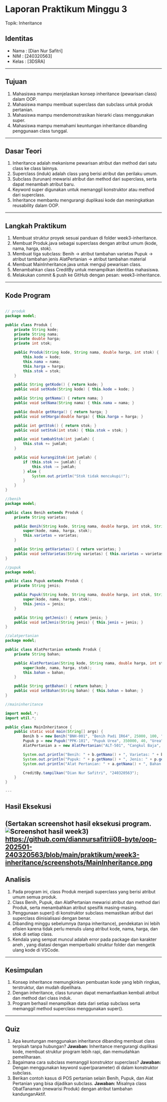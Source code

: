 # Laporan Praktikum Minggu 3
Topik: Inheritance

## Identitas
- Nama  : [Dian Nur Safitri]
- NIM   : [240320563]
- Kelas : [3DSRA]

---

## Tujuan
1. Mahasiswa mampu menjelaskan konsep inheritance (pewarisan class) dalam OOP.
2. Mahasiswa mampu membuat superclass dan subclass untuk produk pertanian.
3. Mahasiswa mampu mendemonstrasikan hierarki class menggunakan super.
4. Mahasiswa mampu memahami keuntungan inheritance dibanding penggunaan class tunggal.
---

## Dasar Teori
1. Inheritance adalah mekanisme pewarisan atribut dan method dari satu class ke class lainnya.
2. Superclass (induk) adalah class yang berisi atribut dan perilaku umum.
3. Subclass (turunan) mewarisi atribut dan method dari superclass, serta dapat menambah atribut baru.
4. Keyword super digunakan untuk memanggil konstruktor atau method dari superclass.
5. Inheritance membantu mengurangi duplikasi kode dan meningkatkan reusability dalam OOP.

---

## Langkah Praktikum
1. Membuat struktur proyek sesuai panduan di folder week3-inheritance.
2. Membuat Produk.java sebagai superclass dengan atribut umum (kode, nama, harga, stok).
3. Membuat tiga subclass:
    Benih → atribut tambahan varietas
    Pupuk → atribut tambahan jenis
    AlatPertanian → atribut tambahan material
4. Membuat MainInheritance.java untuk menguji pewarisan class.
5. Menambahkan class CreditBy untuk menampilkan identitas mahasiswa.
6. Melakukan commit & push ke GitHub dengan pesan: week3-inheritance.
---

## Kode Program
```java

// produk
package model;

public class Produk {
    private String kode;
    private String nama;
    private double harga;
    private int stok;

    public Produk(String kode, String nama, double harga, int stok) {
        this.kode = kode;
        this.nama = nama;
        this.harga = harga;
        this.stok = stok;
    }

    public String getKode() { return kode; }
    public void setKode(String kode) { this.kode = kode; }

    public String getNama() { return nama; }
    public void setNama(String nama) { this.nama = nama; }

    public double getHarga() { return harga; }
    public void setHarga(double harga) { this.harga = harga; }

    public int getStok() { return stok; }
    public void setStok(int stok) { this.stok = stok; }

    public void tambahStok(int jumlah) {
        this.stok += jumlah;
    }

    public void kurangiStok(int jumlah) {
        if (this.stok >= jumlah) {
            this.stok -= jumlah;
        } else {
            System.out.println("Stok tidak mencukupi!");
        }
    }
}

//benih
package model;

public class Benih extends Produk {
    private String varietas;

    public Benih(String kode, String nama, double harga, int stok, String varietas) {
        super(kode, nama, harga, stok);
        this.varietas = varietas;
    }

    public String getVarietas() { return varietas; }
    public void setVarietas(String varietas) { this.varietas = varietas; }
}

//pupuk
package model;

public class Pupuk extends Produk {
    private String jenis;

    public Pupuk(String kode, String nama, double harga, int stok, String jenis) {
        super(kode, nama, harga, stok);
        this.jenis = jenis;
    }

    public String getJenis() { return jenis; }
    public void setJenis(String jenis) { this.jenis = jenis; }
}

//alatpertanian
package model;

public class AlatPertanian extends Produk {
    private String bahan;

    public AlatPertanian(String kode, String nama, double harga, int stok, String bahan) {
        super(kode, nama, harga, stok);
        this.bahan = bahan;
    }

    public String getBahan() { return bahan; }
    public void setBahan(String bahan) { this.bahan = bahan; }
}

//maininheritance

import model.*;
import util.*;

public class MainInheritance {
    public static void main(String[] args) {
        Benih b = new Benih("BNH-001", "Benih Padi IR64", 25000, 100, "IR64");
        Pupuk p = new Pupuk("PPK-101", "Pupuk Urea", 350000, 40, "Urea");
        AlatPertanian a = new AlatPertanian("ALT-501", "Cangkul Baja", 90000, 15, "Baja");

        System.out.println("Benih: " + b.getNama() + ", Varietas: " + b.getVarietas());
        System.out.println("Pupuk: " + p.getNama() + ", Jenis: " + p.getJenis());
        System.out.println("Alat Pertanian: " + a.getNama() + ", Bahan: " + a.getBahan());

        CreditBy.tampilkan("Dian Nur Safitri", "240320563");
    }
}

---
```

## Hasil Eksekusi
(Sertakan screenshot hasil eksekusi program.  
![Screenshot hasil week3](screenshots\MainInheritance.png))
https://github.com/diannursafitrii08-byte/oop-202501-240320563/blob/main/praktikum/week3-inheritance/screenshots/MainInheritance.png
---

## Analisis
1. Pada program ini, class Produk menjadi superclass yang berisi atribut umum semua produk.
2. Class Benih, Pupuk, dan AlatPertanian mewarisi atribut dan method dari Produk, serta menambahkan atribut spesifik masing-masing.
3. Penggunaan super() di konstruktor subclass memastikan atribut dari superclass diinisialisasi dengan benar.
4. Dibanding minggu sebelumnya (tanpa inheritance), pendekatan ini lebih efisien karena tidak perlu menulis ulang atribut kode, nama, harga, dan stok di setiap class.
5. Kendala yang sempat muncul adalah error pada package dan karakter aneh , yang diatasi dengan memperbaiki struktur folder dan mengetik ulang kode di VSCode.
---

## Kesimpulan
1. Konsep inheritance memungkinkan pembuatan kode yang lebih ringkas, terstruktur, dan mudah dipelihara.
2. Dengan inheritance, class turunan dapat memanfaatkan kembali atribut dan method dari class induk.
3. Program berhasil menampilkan data dari setiap subclass serta memanggil method superclass menggunakan super().

---

## Quiz
1. Apa keuntungan menggunakan inheritance dibanding membuat class terpisah tanpa hubungan?
**Jawaban:** Inheritance mengurangi duplikasi kode, membuat struktur program lebih rapi, dan memudahkan pemeliharaan.
2. Bagaimana cara subclass memanggil konstruktor superclass?
**Jawaban:** Dengan menggunakan keyword super(parameter) di dalam konstruktor subclass.
3. Berikan contoh kasus di POS pertanian selain Benih, Pupuk, dan Alat Pertanian yang bisa dijadikan subclass.
**Jawaban:** Misalnya class ObatTanaman (mewarisi Produk) dengan atribut tambahan kandunganAktif.
